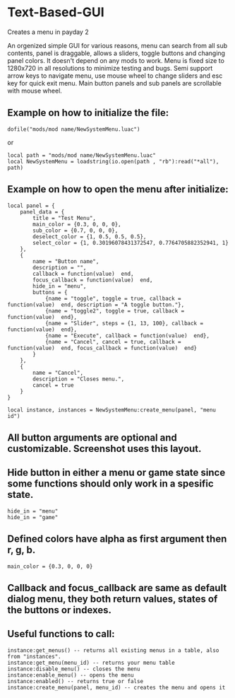 # Text-Based-GUI
Creates a menu in payday 2


An orgenized simple GUI for various reasons, menu can search from all sub contents, panel is draggable, allows a sliders, toggle buttons and changing panel colors. It doesn't depend on any mods to work. Menu is fixed size to 1280x720 in all resolutions to minimize testing and bugs. Semi support arrow keys to navigate menu, use mouse wheel to change sliders and esc key for quick exit menu. Main button panels and sub panels are scrollable with mouse wheel.


## Example on how to initialize the file:
```dofile("mods/mod name/NewSystemMenu.luac")```

or
```
local path = "mods/mod name/NewSystemMenu.luac"
local NewSystemMenu = loadstring(io.open(path , "rb"):read("*all"), path)
```


## Example on how to open the menu after initialize:
```
local panel = {
    panel_data = {
        title = "Test Menu",
        main_color = {0.3, 0, 0, 0},
        sub_color = {0.7, 0, 0, 0},
        deselect_color = {1, 0.5, 0.5, 0.5},
        select_color = {1, 0.30196078431372547, 0.7764705882352941, 1}
    },
    {
        name = "Button name",
        description = "",
        callback = function(value)  end,
		focus_callback = function(value)  end,
        hide_in = "menu",
        buttons = {
            {name = "toggle", toggle = true, callback = function(value)  end, description = "A toggle button."},
            {name = "toggle2", toggle = true, callback = function(value)  end},
            {name = "Slider", steps = {1, 13, 100}, callback = function(value)  end},
            {name = "Execute", callback = function(value)  end},
            {name = "Cancel", cancel = true, callback = function(value)  end, focus_callback = function(value)  end}
        }
    },
	{
        name = "Cancel",
        description = "Closes menu.",
        cancel = true
    }
}

local instance, instances = NewSystemMenu:create_menu(panel, "menu id")
```


## All button arguments are optional and customizable. Screenshot uses this layout.
## Hide button in either a menu or game state since some functions should only work in a spesific state.
```
hide_in = "menu"
hide_in = "game"
```


## Defined colors have alpha as first argument then r, g, b.

```
main_color = {0.3, 0, 0, 0}
```

## Callback and focus_callback are same as default dialog menu, they both return values, states of the buttons or indexes.


## Useful functions to call:

```
instance:get_menus() -- returns all existing menus in a table, also from "instances".
instance:get_menu(menu_id) -- returns your menu table
instance:disable_menu() -- closes the menu
instance:enable_menu() -- opens the menu
instance:enabled() -- returns true or false
instance:create_menu(panel, menu_id) -- creates the menu and opens it
```
